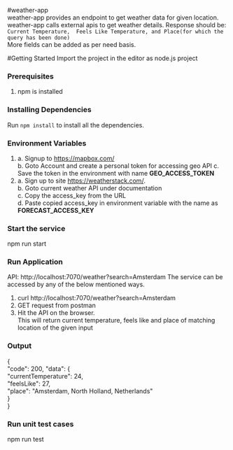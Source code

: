 #weather-app                                                        
weather-app provides an endpoint to get weather data for given location.      
weather-app calls external apis to get weather details.
Response should be:       
    `Current Temperature, 
    Feels Like Temperature, and
    Place(for which the query has been done)`                                                        
More fields can be added as per need basis.

#Getting Started
Import the project in the editor as node.js project

### Prerequisites
1. npm is installed

### Installing Dependencies
Run `npm install` to install all the dependencies.

### Environment Variables
1.
    a. Signup to https://mapbox.com/                       
    b. Goto Account and create a personal token for accessing geo API 
    c. Save the token in the environment with name **GEO_ACCESS_TOKEN**
2.
    a. Sign up to site https://weatherstack.com/.   
    b. Goto current weather API under documentation       
    c. Copy the access_key from the URL          
    d. Paste copied access_key in environment variable with the name as **FORECAST_ACCESS_KEY**
    

### Start the service
 npm run start

### Run Application
API: http://localhost:7070/weather?search=Amsterdam
The service can be accessed by any of the below mentioned ways.  
1. curl http://localhost:7070/weather?search=Amsterdam      
2. GET request from postman
3. Hit the API on the browser.                    
This will return current temperature, feels like and place of matching location of the given input      


### Output

{       
"code": 200,
"data": {   
    "currentTemperature": 24,   
    "feelsLike": 27,  
    "place": "Amsterdam, North Holland, Netherlands"       
    }        
}

### Run unit test cases
npm run test
